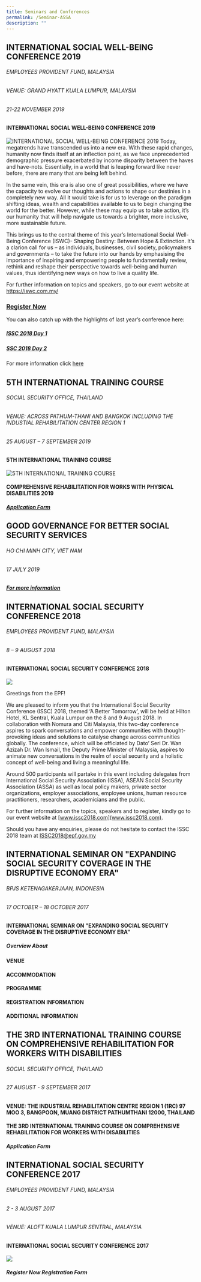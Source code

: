 ```yaml
---
title: Seminars and Conferences
permalink: /Seminar-ASSA
description: ""
---
```

## INTERNATIONAL SOCIAL WELL-BEING CONFERENCE 2019
###### EMPLOYEES PROVIDENT FUND, MALAYSIA
###### VENUE: GRAND HYATT KUALA LUMPUR, MALAYSIA
###### 21-22 NOVEMBER 2019

#### INTERNATIONAL SOCIAL WELL-BEING CONFERENCE 2019

![INTERNATIONAL SOCIAL WELL-BEING CONFERENCE 2019](/images/Seminar%20and%20Conferences/ITC_2019_new_Banner.jpg)
Today, megatrends have transcended us into a new era. With these rapid changes, humanity now finds itself at an inflection point, as we face unprecedented demographic pressure exacerbated by income disparity between the haves and have-nots. Essentially, in a world that is leaping forward like never before, there are many that are being left behind.

In the same vein, this era is also one of great possibilities, where we have the capacity to evolve our thoughts and actions to shape our destinies in a completely new way. All it would take is for us to leverage on the paradigm shifting ideas, wealth and capabilities available to us to begin changing the world for the better. However, while these may equip us to take action, it’s our humanity that will help navigate us towards a brighter, more inclusive, more sustainable future.

This brings us to the central theme of this year’s International Social Well-Being Conference (ISWC)- Shaping Destiny: Between Hope & Extinction. It’s a clarion call for us – as individuals, businesses, civil society, policymakers and governments – to take the future into our hands by emphasising the importance of inspiring and empowering people to fundamentally review, rethink and reshape their perspective towards well-being and human values, thus identifying new ways on how to live a quality life.

For further information on topics and speakers, go to our event website at https://iswc.com.my/

### [Register Now](https://reg.iswc.com.my/2019/)

You can also catch up with the highlights of last year’s conference here:
##### [ISSC 2018 Day 1](https://urldefense.proofpoint.com/v2/url?u=https-3A__www.youtube.com_watch-3Fv-3D6cO-5FkPP87-5FY&d=DwMGaQ&c=Ftw_YSVcGmqQBvrGwAZugGylNRkk-uER0-5bY94tjsc&r=EdVwsXYJSc_ovJvtsCjLj3deNx1K6JxxjF8QrwsZbE4&m=uoaZgzn19SCf30Cxf91h93yFCY-0q4iexnNLS5cc8ZE&s=npNcbCPQ8HyQjCxwiz2BVJF7n38jzxUsvT3wvx88Ffc&e=)
##### [SSC 2018 Day 2](https://urldefense.proofpoint.com/v2/url?u=https-3A__www.youtube.com_watch-3Fv-3DITmyfeR7IcA&d=DwMGaQ&c=Ftw_YSVcGmqQBvrGwAZugGylNRkk-uER0-5bY94tjsc&r=EdVwsXYJSc_ovJvtsCjLj3deNx1K6JxxjF8QrwsZbE4&m=uoaZgzn19SCf30Cxf91h93yFCY-0q4iexnNLS5cc8ZE&s=x0_x7wRhGc9i6_nZ93v-ZVg2-ueiPQNxT9y2tO8ENcY&e=)
For more information click [here](/files/Seminar%20and%20Conferences/International_Social_Well-Being_Conference.pdf)



## 5TH INTERNATIONAL TRAINING COURSE
###### SOCIAL SECURITY OFFICE, THAILAND
###### VENUE: ACROSS PATHUM-THANI AND BANGKOK INCLUDING THE INDUSTIAL REHABILITATION CENTER REGION 1
###### 25 AUGUST – 7 SEPTEMBER 2019
#### 5TH INTERNATIONAL TRAINING COURSE
![5TH INTERNATIONAL TRAINING COURSE](/images/Seminar%20and%20Conferences/ITC_2019_Banner.jpg)
#### COMPREHENSIVE REHABILITATION FOR WORKS WITH PHYSICAL DISABILITIES 2019
##### [Application Form](/files/Seminar%20and%20Conferences/ITC2019Application_Form.pdf)




## GOOD GOVERNANCE FOR BETTER SOCIAL SECURITY SERVICES
###### HO CHI MINH CITY, VIET NAM

###### 17 JULY 2019

##### [For more information](/files/Seminar%20and%20Conferences/Workshop%20talks%20good%20governance.pdf)





## INTERNATIONAL SOCIAL SECURITY CONFERENCE 2018
###### EMPLOYEES PROVIDENT FUND, MALAYSIA
###### 8 – 9 AUGUST 2018

#### INTERNATIONAL SOCIAL SECURITY CONFERENCE 2018
![](/images/Seminar%20and%20Conferences/ISSC_2018_Banner.jpg)

Greetings from the EPF!

We are pleased to inform you that the International Social Security Conference (ISSC) 2018, themed ‘A Better Tomorrow’, will be held at Hilton Hotel, KL Sentral, Kuala Lumpur on the 8 and 9 August 2018. In collaboration with Nomura and Citi Malaysia, this two-day conference aspires to spark conversations and empower communities with thought-provoking ideas and solutions to catalyse change across communities globally. The conference, which will be officiated by Dato’ Seri Dr. Wan Azizah Dr. Wan Ismail, the Deputy Prime Minister of Malaysia, aspires to animate new conversations in the realm of social security and a holistic concept of well-being and living a meaningful life.

Around 500 participants will partake in this event including delegates from International Social Security Association (ISSA), ASEAN Social Security Association (ASSA) as well as local policy makers, private sector organizations, employer associations, employee unions, human resource practitioners, researchers, academicians and the public.

For further information on the topics, speakers and to register, kindly go to our event website at [www.issc2018.com](www.issc2018.com).

Should you have any enquiries, please do not hesitate to contact the ISSC 2018 team at [ISSC2018@epf.gov.my](mailto:ISSC2018@epf.gov.my)



## INTERNATIONAL SEMINAR ON "EXPANDING SOCIAL SECURITY COVERAGE IN THE DISRUPTIVE ECONOMY ERA"
###### BPJS KETENAGAKERJAAN, INDONESIA
###### 17 OCTOBER – 18 OCTOBER 2017

#### INTERNATIONAL SEMINAR ON "EXPANDING SOCIAL SECURITY COVERAGE IN THE DISRUPTIVE ECONOMY ERA"
##### Overview  About
#### VENUE
#### ACCOMMODATION
#### PROGRAMME
#### REGISTRATION INFORMATION
#### ADDITIONAL INFORMATION




## THE 3RD INTERNATIONAL TRAINING COURSE ON COMPREHENSIVE REHABILITATION FOR WORKERS WITH DISABILITIES
###### SOCIAL SECURITY OFFICE, THAILAND
###### 27 AUGUST - 9 SEPTEMBER 2017

#### VENUE: THE INDUSTRIAL REHABILITATION CENTRE REGION 1 (1RC) 97 MOO 3, BANGPOON, MUANG DISTRICT PATHUMTHANI 12000, THAILAND

#### THE 3RD INTERNATIONAL TRAINING COURSE ON COMPREHENSIVE REHABILITATION FOR WORKERS WITH DISABILITIES
##### Application Form


## INTERNATIONAL SOCIAL SECURITY CONFERENCE 2017
###### EMPLOYEES PROVIDENT FUND, MALAYSIA
###### 2 - 3 AUGUST 2017
###### VENUE: ALOFT KUALA LUMPUR SENTRAL, MALAYSIA

#### INTERNATIONAL SOCIAL SECURITY CONFERENCE 2017
![](/images/Seminar%20and%20Conferences/epf.jpg)
##### Register Now  Registration Form